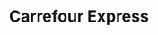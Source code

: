 ---
title: "Carrefour Express"
url: /ciudad-autonoma-de-buenos-aires/carrefour-express-avenida-san-juan-2/
shop: Lebensmittel
---